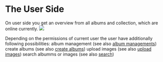 # The User Side

On user side you get an overview from all albums and collection, which are online currently. ![](https://github.com/XoopsDocs/wggallery-tutorial/tree/970974041b371931e9142e26945f03af9877c0f0/english/.gitbook/assets/5userside_1.png)

Depending on the permissions of current user the user have additionally following possibilities: album management \(see also [album managements](https://github.com/XoopsDocs/wggallery-tutorial/tree/970974041b371931e9142e26945f03af9877c0f0/english/album_management.md)\) create albums \(see also [create albums](https://github.com/XoopsDocs/wggallery-tutorial/tree/970974041b371931e9142e26945f03af9877c0f0/english/album_create.md)\) upload images \(see also [upload images](https://github.com/XoopsDocs/wggallery-tutorial/tree/970974041b371931e9142e26945f03af9877c0f0/english/upload_images.md)\) search albumms or images \(see also [search](https://github.com/XoopsDocs/wggallery-tutorial/tree/970974041b371931e9142e26945f03af9877c0f0/english/search.md)\)

